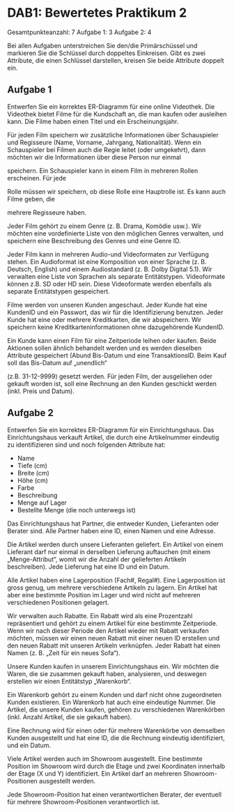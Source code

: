 # DAB1: Bewertetes Praktikum 2

Gesamtpunkteanzahl: 7
Aufgabe 1: 3
Aufgabe 2: 4

Bei allen Aufgaben unterstreichen Sie den/die Primärschüssel und markieren Sie die Schlüssel durch doppeltes Einkreisen. Gibt es zwei Attribute, die einen Schlüssel darstellen, kreisen Sie beide Attribute doppelt ein. 


Aufgabe 1
----------

Entwerfen Sie ein korrektes ER-Diagramm für eine online Videothek. Die Videothek bietet 
Filme für die Kundschaft an, die man kaufen oder ausleihen kann. Die Filme haben einen 
Titel und ein Erscheinungsjahr. 

Für jeden Film speichern wir zusätzliche Informationen über Schauspieler und Regisseure 
(Name, Vorname, Jahrgang, Nationalität). Wenn ein Schauspieler bei Filmen auch die Regie 
leitet (oder umgekehrt), dann möchten wir die Informationen über diese Person nur einmal 

speichern. Ein Schauspieler kann in einem Film in mehreren Rollen erscheinen. Für jede 

Rolle müssen wir speichern, ob diese Rolle eine Hauptrolle ist. Es kann auch Filme geben, die 

mehrere Regisseure haben. 

Jeder Film gehört zu einem Genre (z. B. Drama, Komödie usw.). Wir möchten eine 
vordefinierte Liste von den möglichen Genres verwalten, und speichern eine Beschreibung 
des Genres und eine Genre ID. 

Jeder Film kann in mehreren Audio-und Videoformaten zur Verfügung stehen. Ein 
Audioformat ist eine Komposition von einer Sprache (z. B. Deutsch, English) und einem 
Audiostandard (z. B. Dolby Digital 5.1). Wir verwalten eine Liste von Sprachen als separate 
Entitätstypen. Videoformate können z.B. SD oder HD sein. Diese Videoformate werden 
ebenfalls als separate Entitätstypen gespeichert. 

Filme werden von unseren Kunden angeschaut. Jeder Kunde hat eine KundenID und ein 
Passwort, das wir für die Identifizierung benutzen. Jeder Kunde hat eine oder mehrere 
Kreditkarten, die wir abspeichern. Wir speichern keine Kreditkarteninformationen ohne 
dazugehörende KundenID. 

Ein Kunde kann einen Film für eine Zeitperiode leihen oder kaufen. Beide 
Aktionen sollen ähnlich behandelt werden und es werden dieselben Attribute gespeichert (Abund 
Bis-Datum und eine TransaktionsID. Beim Kauf soll das Bis-Datum auf „unendlich“ 

(z.B. 31-12-9999) gesetzt werden. 
Für jeden Film, der ausgeliehen oder gekauft worden ist, soll eine Rechnung an den Kunden 
geschickt werden (inkl. Preis und Datum). 


Aufgabe 2
----------

Entwerfen Sie ein korrektes ER-Diagramm für ein Einrichtungshaus. Das Einrichtungshaus verkauft Artikel, die durch eine Artikelnummer eindeutig zu identifizieren sind und noch folgenden Attribute hat: 

* Name 
* Tiefe (cm) 
* Breite (cm) 
* Höhe (cm) 
* Farbe 
* Beschreibung 
* Menge auf Lager 
* Bestellte Menge (die noch unterwegs ist)

Das Einrichtungshaus hat Partner, die entweder Kunden, Lieferanten oder Berater sind. Alle Partner haben eine ID, einen Namen und eine Adresse. 

Die Artikel werden durch unsere Lieferanten geliefert. Ein Artikel von einem Lieferant darf nur einmal in derselben Lieferung auftauchen (mit einem „Menge-Attribut“, womit wir die Anzahl der gelieferten Artikeln beschreiben). Jede Lieferung hat eine ID und ein Datum. 

Alle Artikel haben eine Lagerposition (Fach#, Regal#). Eine Lagerposition ist gross genug, um mehrere verschiedene Artikeln zu lagern. Ein Artikel hat aber eine bestimmte Position im Lager und wird nicht auf mehreren verschiedenen Positionen gelagert. 

Wir verwalten auch Rabatte. Ein Rabatt wird als eine Prozentzahl repräsentiert und gehört zu einem Artikel für eine bestimmte Zeitperiode. Wenn wir nach dieser Periode den Artikel wieder mit Rabatt verkaufen möchten, müssen wir einen neuen Rabatt mit einer neuen ID erstellen und den neuen Rabatt mit unseren Artikeln verknüpfen. Jeder Rabatt hat einen Namen (z. B. „Zeit für ein neues Sofa“). 

Unsere Kunden kaufen in unserem Einrichtungshaus ein. Wir möchten die Waren, die sie zusammen gekauft haben, analysieren, und deswegen erstellen wir einen Entitätstyp „Warenkorb“. 

Ein Warenkorb gehört zu einem Kunden und darf nicht ohne zugeordneten Kunden existieren. Ein Warenkorb hat auch eine eindeutige Nummer. Die Artikel, die unsere Kunden kaufen, gehören zu verschiedenen Warenkörben (inkl. Anzahl Artikel, die sie gekauft haben). 

Eine Rechnung wird für einen oder für mehrere Warenkörbe von demselben Kunden ausgestellt und hat eine ID, die die Rechnung eindeutig identifiziert, und ein Datum. 

Viele Artikel werden auch im Showroom ausgestellt. Eine bestimmte Position im Showroom wird durch die Etage und zwei Koordinaten innerhalb der Etage (X und Y) identifiziert. Ein Artikel darf an mehreren Showroom-Positionen ausgestellt werden. 

Jede Showroom-Position hat einen verantwortlichen Berater, der eventuell für mehrere Showroom-Positionen verantwortlich ist. 

